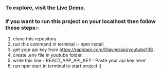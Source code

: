 
### To explore, visit the [Live Demo](https://youtube-clone-by-ashok.netlify.app/).

### If you want to run this project on your localhost then follow these steps:-

1. clone this repository
2. run this command in terminal :- npm install
3. get your api key from https://rapidapi.com/Glavier/api/youtube138 .
4. create .env file in youtube folder.
5. write this line:- REACT_APP_API_KEY='Paste your api key here'
6. run npm start in terminal to start project :)
